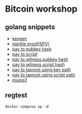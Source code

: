 # Bitcoin workshop

## golang snippets

- [keygen](./example/keygen.go)
- [merkle proof(SPV)](./example/merkle.go)
- [pay to pubkey hash](./example/p2pkh.go)
- [pay to script](./example/p2sh.go)
- [pay to witness pubkey hash](./example/p2wpkh.go)
- [pay to witness script hash](./example/p2wsh.go)
- [pay to taproot using key path](./example/p2trkey.go)
- [pay to taproot using script path](./example/p2trpath.go)
- [musig2](./example/musig2.go)

## regtest

```
docker compose up -d
```
